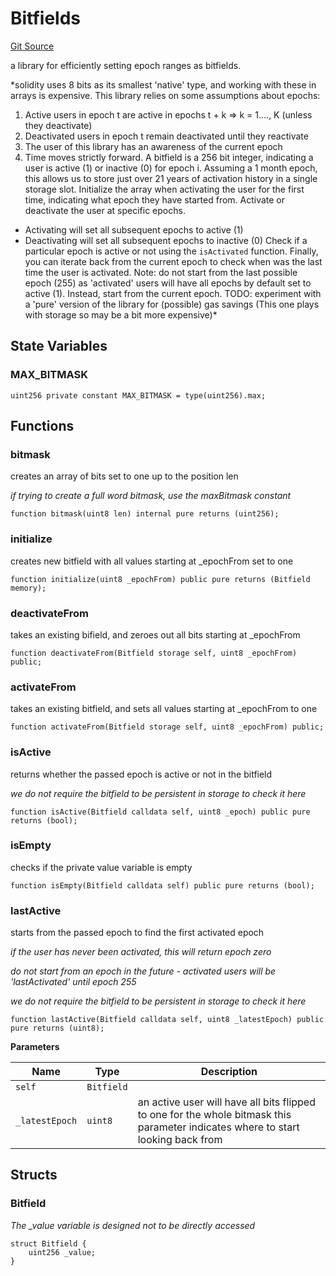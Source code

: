 # Bitfields
[Git Source](https://github.com/Alexintosh/auxo-governance/blob/bcf5f08a7131cdcb04a94e985ffb6537e6b575d7/src/modules/LSD/bitfield.sol)

a library for efficiently setting epoch ranges as bitfields.

*solidity uses 8 bits as its smallest 'native' type, and working with these in arrays
is expensive. This library relies on some assumptions about epochs:
1. Active users in epoch t are active in epochs t + k => k = 1...., K (unless they deactivate)
2. Deactivated users in epoch t remain deactivated until they reactivate
3. The user of this library has an awareness of the current epoch
4. Time moves strictly forward.
A bitfield is a 256 bit integer, indicating a user is active (1) or inactive (0) for epoch i.
Assuming a 1 month epoch, this allows us to store just over 21 years of activation history
in a single storage slot.
Initialize the array when activating the user for the first time, indicating what epoch they have
started from.
Activate or deactivate the user at specific epochs.
- Activating will set all subsequent epochs to active (1)
- Deactivating will set all subsequent epochs to inactive (0)
Check if a particular epoch is active or not using the `isActivated` function.
Finally, you can iterate back from the current epoch to check when was the last time the user
is activated.
Note: do not start from the last possible epoch (255) as 'activated' users will have all epochs by default
set to active (1). Instead, start from the current epoch.
TODO: experiment with a 'pure' version of the library for (possible) gas savings
(This one plays with storage so may be a bit more expensive)*


## State Variables
### MAX_BITMASK

```solidity
uint256 private constant MAX_BITMASK = type(uint256).max;
```


## Functions
### bitmask

creates an array of bits set to one up to the position len

*if trying to create a full word bitmask, use the maxBitmask constant*


```solidity
function bitmask(uint8 len) internal pure returns (uint256);
```

### initialize

creates new bitfield with all values starting at _epochFrom set to one


```solidity
function initialize(uint8 _epochFrom) public pure returns (Bitfield memory);
```

### deactivateFrom

takes an existing bifield, and zeroes out all bits starting at _epochFrom


```solidity
function deactivateFrom(Bitfield storage self, uint8 _epochFrom) public;
```

### activateFrom

takes an existing bitfield, and sets all values starting at _epochFrom to one


```solidity
function activateFrom(Bitfield storage self, uint8 _epochFrom) public;
```

### isActive

returns whether the passed epoch is active or not in the bitfield

*we do not require the bitfield to be persistent in storage to check it here*


```solidity
function isActive(Bitfield calldata self, uint8 _epoch) public pure returns (bool);
```

### isEmpty

checks if the private value variable is empty


```solidity
function isEmpty(Bitfield calldata self) public pure returns (bool);
```

### lastActive

starts from the passed epoch to find the first activated epoch

*if the user has never been activated, this will return epoch zero*

*do not start from an epoch in the future - activated users will be 'lastActivated' until epoch 255*

*we do not require the bitfield to be persistent in storage to check it here*


```solidity
function lastActive(Bitfield calldata self, uint8 _latestEpoch) public pure returns (uint8);
```
**Parameters**

|Name|Type|Description|
|----|----|-----------|
|`self`|`Bitfield`||
|`_latestEpoch`|`uint8`|an active user will have all bits flipped to one for the whole bitmask this parameter indicates where to start looking back from|


## Structs
### Bitfield
*The _value variable is designed not to be directly accessed*


```solidity
struct Bitfield {
    uint256 _value;
}
```

